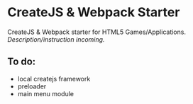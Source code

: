 # CreateJS & Webpack Starter

CreateJS & Webpack starter for HTML5 Games/Applications. *Description/instruction incoming.*

To do:
------
+ local createjs framework
+ preloader
+ main menu module